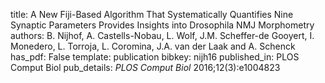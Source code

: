 title: A New Fiji-Based Algorithm That Systematically Quantifies Nine Synaptic Parameters Provides Insights into Drosophila NMJ Morphometry
authors: B. Nijhof, A. Castells-Nobau, L. Wolf, J.M. Scheffer-de Gooyert, I. Monedero, L. Torroja, L. Coromina, J.A. van der Laak and A. Schenck
has_pdf: False
template: publication
bibkey: nijh16
published_in: PLOS Comput Biol
pub_details: <i>PLOS Comput Biol</i> 2016;12(3):e1004823

